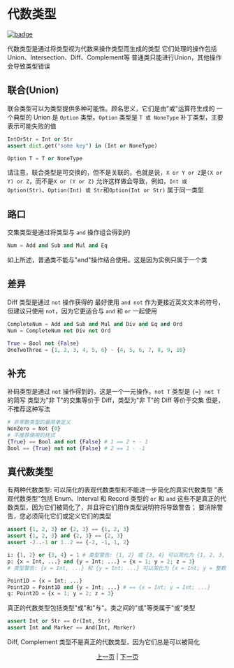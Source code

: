 # 代数类型

[![badge](https://img.shields.io/endpoint.svg?url=https%3A%2F%2Fgezf7g7pd5.execute-api.ap-northeast-1.amazonaws.com%2Fdefault%2Fsource_up_to_date%3Fowner%3Derg-lang%26repos%3Derg%26ref%3Dmain%26path%3Ddoc/EN/syntax/type/13_algebraic.md%26commit_hash%3Dd56549f5288d6c6b2bced57605ad547383963f85)](https://gezf7g7pd5.execute-api.ap-northeast-1.amazonaws.com/default/source_up_to_date?owner=erg-lang&repos=erg&ref=main&path=doc/EN/syntax/type/13_algebraic.md&commit_hash=d56549f5288d6c6b2bced57605ad547383963f85)

代数类型是通过将类型视为代数来操作类型而生成的类型
它们处理的操作包括Union、Intersection、Diff、Complement等
普通类只能进行Union，其他操作会导致类型错误

## 联合(Union)

联合类型可以为类型提供多种可能性。顾名思义，它们是由"或"运算符生成的
一个典型的 Union 是 `Option` 类型。`Option` 类型是 `T 或 NoneType` 补丁类型，主要表示可能失败的值

```python
IntOrStr = Int or Str
assert dict.get("some key") in (Int or NoneType)

Option T = T or NoneType
```

请注意，联合类型是可交换的，但不是关联的。也就是说，`X or Y or Z`是`(X or Y) or Z`，而不是`X or (Y or Z)`
允许这样做会导致，例如，`Int 或 Option(Str)`、`Option(Int) 或 Str`和`Option(Int or Str)` 属于同一类型

## 路口

交集类型是通过将类型与 `and` 操作组合得到的

```python
Num = Add and Sub and Mul and Eq
```

如上所述，普通类不能与"and"操作结合使用。这是因为实例只属于一个类

## 差异

Diff 类型是通过 `not` 操作获得的
最好使用 `and not` 作为更接近英文文本的符号，但建议只使用 `not`，因为它更适合与 `and` 和 `or` 一起使用

```python
CompleteNum = Add and Sub and Mul and Div and Eq and Ord
Num = CompleteNum not Div not Ord

True = Bool not {False}
OneTwoThree = {1, 2, 3, 4, 5, 6} - {4, 5, 6, 7, 8, 9, 10}
```

## 补充

补码类型是通过 `not` 操作得到的，这是一个一元操作。`not T` 类型是 `{=} not T` 的简写
类型为"非 T"的交集等价于 Diff，类型为"非 T"的 Diff 等价于交集
但是，不推荐这种写法

```python
# 非零数类型的最简单定义
NonZero = Not {0}
# 不推荐使用的样式
{True} == Bool and not {False} # 1 == 2 + - 1
Bool == {True} not not {False} # 2 == 1 - -1
```

## 真代数类型

有两种代数类型: 可以简化的表观代数类型和不能进一步简化的真实代数类型
"表观代数类型"包括 Enum、Interval 和 Record 类型的 `or` 和 `and`
这些不是真正的代数类型，因为它们被简化了，并且将它们用作类型说明符将导致警告； 要消除警告，您必须简化它们或定义它们的类型

```python
assert {1, 2, 3} or {2, 3} == {1, 2, 3}
assert {1, 2, 3} and {2, 3} == {2, 3}
assert -2..-1 or 1..2 == {-2, -1, 1, 2}

i: {1, 2} or {3, 4} = 1 # 类型警告: {1, 2} 或 {3, 4} 可以简化为 {1, 2, 3, 4}
p: {x = Int, ...} and {y = Int; ...} = {x = 1; y = 2; z = 3}
# 类型警告: {x = Int, ...} 和 {y = Int; ...} 可以简化为 {x = Int; y = 整数； ...}

Point1D = {x = Int; ...}
Point2D = Point1D and {y = Int; ...} # == {x = Int; y = Int; ...}
q: Point2D = {x = 1; y = 2; z = 3}
```

真正的代数类型包括类型"或"和"与"。类之间的"或"等类属于"或"类型

```python
assert Int or Str == Or(Int, Str)
assert Int and Marker == And(Int, Marker)
```

Diff, Complement 类型不是真正的代数类型，因为它们总是可以被简化

<p align='center'>
    <a href='./12_refinement.md'>上一页</a> | <a href='./14_dependent.md'>下一页</a>
</p>